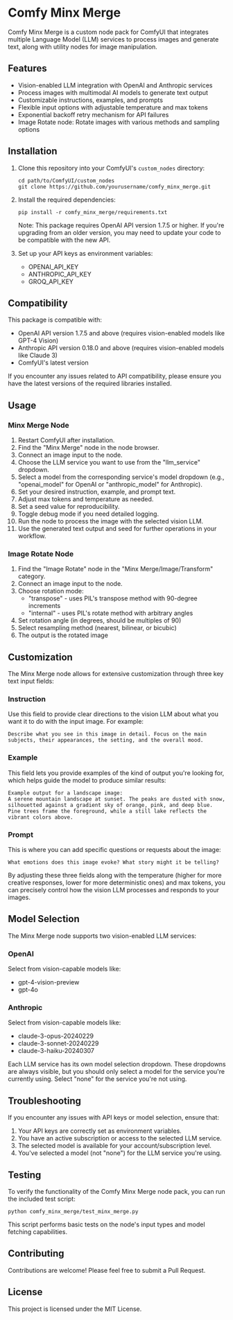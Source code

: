 # Comfy Minx Merge

Comfy Minx Merge is a custom node pack for ComfyUI that integrates multiple Language Model (LLM) services to process images and generate text, along with utility nodes for image manipulation.

## Features

- Vision-enabled LLM integration with OpenAI and Anthropic services
- Process images with multimodal AI models to generate text output
- Customizable instructions, examples, and prompts
- Flexible input options with adjustable temperature and max tokens
- Exponential backoff retry mechanism for API failures
- Image Rotate node: Rotate images with various methods and sampling options

## Installation

1. Clone this repository into your ComfyUI's `custom_nodes` directory:
   ```
   cd path/to/ComfyUI/custom_nodes
   git clone https://github.com/yourusername/comfy_minx_merge.git
   ```

2. Install the required dependencies:
   ```
   pip install -r comfy_minx_merge/requirements.txt
   ```

   Note: This package requires OpenAI API version 1.7.5 or higher. If you're upgrading from an older version, you may need to update your code to be compatible with the new API.

3. Set up your API keys as environment variables:
   - OPENAI_API_KEY
   - ANTHROPIC_API_KEY
   - GROQ_API_KEY

## Compatibility

This package is compatible with:
- OpenAI API version 1.7.5 and above (requires vision-enabled models like GPT-4 Vision)
- Anthropic API version 0.18.0 and above (requires vision-enabled models like Claude 3)
- ComfyUI's latest version

If you encounter any issues related to API compatibility, please ensure you have the latest versions of the required libraries installed.

## Usage

### Minx Merge Node

1. Restart ComfyUI after installation.
2. Find the "Minx Merge" node in the node browser.
3. Connect an image input to the node.
4. Choose the LLM service you want to use from the "llm_service" dropdown.
5. Select a model from the corresponding service's model dropdown (e.g., "openai_model" for OpenAI or "anthropic_model" for Anthropic).
6. Set your desired instruction, example, and prompt text.
7. Adjust max tokens and temperature as needed.
8. Set a seed value for reproducibility.
9. Toggle debug mode if you need detailed logging.
10. Run the node to process the image with the selected vision LLM.
11. Use the generated text output and seed for further operations in your workflow.

### Image Rotate Node

1. Find the "Image Rotate" node in the "Minx Merge/Image/Transform" category.
2. Connect an image input to the node.
3. Choose rotation mode:
   - "transpose" - uses PIL's transpose method with 90-degree increments
   - "internal" - uses PIL's rotate method with arbitrary angles
4. Set rotation angle (in degrees, should be multiples of 90)
5. Select resampling method (nearest, bilinear, or bicubic)
6. The output is the rotated image

## Customization

The Minx Merge node allows for extensive customization through three key text input fields:

### Instruction
Use this field to provide clear directions to the vision LLM about what you want it to do with the input image. For example:
```
Describe what you see in this image in detail. Focus on the main subjects, their appearances, the setting, and the overall mood.
```

### Example
This field lets you provide examples of the kind of output you're looking for, which helps guide the model to produce similar results:
```
Example output for a landscape image:
A serene mountain landscape at sunset. The peaks are dusted with snow, silhouetted against a gradient sky of orange, pink, and deep blue. Pine trees frame the foreground, while a still lake reflects the vibrant colors above.
```

### Prompt
This is where you can add specific questions or requests about the image:
```
What emotions does this image evoke? What story might it be telling?
```

By adjusting these three fields along with the temperature (higher for more creative responses, lower for more deterministic ones) and max tokens, you can precisely control how the vision LLM processes and responds to your images.

## Model Selection

The Minx Merge node supports two vision-enabled LLM services:

### OpenAI
Select from vision-capable models like:
- gpt-4-vision-preview
- gpt-4o

### Anthropic
Select from vision-capable models like:
- claude-3-opus-20240229
- claude-3-sonnet-20240229
- claude-3-haiku-20240307

Each LLM service has its own model selection dropdown. These dropdowns are always visible, but you should only select a model for the service you're currently using. Select "none" for the service you're not using.

## Troubleshooting

If you encounter any issues with API keys or model selection, ensure that:
1. Your API keys are correctly set as environment variables.
2. You have an active subscription or access to the selected LLM service.
3. The selected model is available for your account/subscription level.
4. You've selected a model (not "none") for the LLM service you're using.

## Testing

To verify the functionality of the Comfy Minx Merge node pack, you can run the included test script:

```
python comfy_minx_merge/test_minx_merge.py
```

This script performs basic tests on the node's input types and model fetching capabilities.

## Contributing

Contributions are welcome! Please feel free to submit a Pull Request.

## License

This project is licensed under the MIT License.
